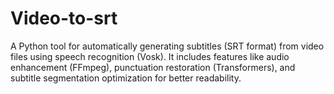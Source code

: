 # Video-to-srt
A Python tool for automatically generating subtitles (SRT format) from video files using speech recognition (Vosk). It includes features like audio enhancement (FFmpeg), punctuation restoration (Transformers), and subtitle segmentation optimization for better readability.
